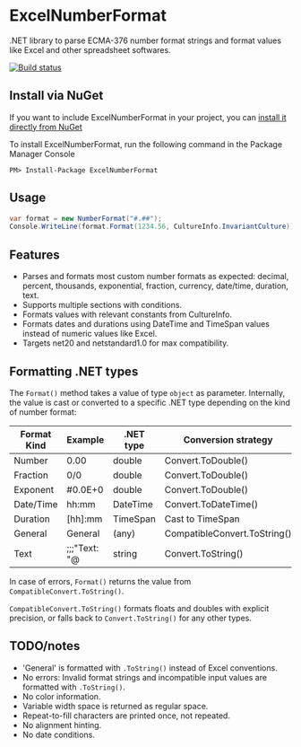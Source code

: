 ExcelNumberFormat
=================

.NET library to parse ECMA-376 number format strings and format values like Excel and other spreadsheet softwares.

[![Build status](https://ci.appveyor.com/api/projects/status/pg23vtba9wjr138f?svg=true)](https://ci.appveyor.com/project/andersnm/excelnumberformat)

## Install via NuGet

If you want to include ExcelNumberFormat in your project, you can [install it directly from NuGet](https://www.nuget.org/packages/ExcelNumberFormat)

To install ExcelNumberFormat, run the following command in the Package Manager Console

```
PM> Install-Package ExcelNumberFormat
```

## Usage

```C#
var format = new NumberFormat("#.##");
Console.WriteLine(format.Format(1234.56, CultureInfo.InvariantCulture));
```

## Features

- Parses and formats most custom number formats as expected: decimal, percent, thousands, exponential, fraction, currency, date/time, duration, text.
- Supports multiple sections with conditions.
- Formats values with relevant constants from CultureInfo.
- Formats dates and durations using DateTime and TimeSpan values instead of numeric values like Excel.
- Targets net20 and netstandard1.0 for max compatibility.

## Formatting .NET types

The `Format()` method takes a value of type `object` as parameter. Internally, the value is cast or converted to a specific .NET type depending on the kind of number format:

Format Kind | Example | .NET type|Conversion strategy
-|-|-|-
Number   | 0.00      |double|Convert.ToDouble()
Fraction | 0/0       |double|Convert.ToDouble()
Exponent | \#0.0E+0  |double|Convert.ToDouble()
Date/Time| hh\:mm    |DateTime|Convert.ToDateTime()
Duration | \[hh\]\:mm|TimeSpan|Cast to TimeSpan
General  | General   |(any)|CompatibleConvert.ToString()
Text     | ;;;"Text: "@|string|Convert.ToString()

In case of errors, `Format()` returns the value from `CompatibleConvert.ToString()`.

`CompatibleConvert.ToString()` formats floats and doubles with explicit precision, or falls back to `Convert.ToString()` for any other types.

## TODO/notes

- 'General' is formatted with `.ToString()` instead of Excel conventions.
- No errors: Invalid format strings and incompatible input values are formatted with `.ToString()`.
- No color information.
- Variable width space is returned as regular space.
- Repeat-to-fill characters are printed once, not repeated.
- No alignment hinting.
- No date conditions.
